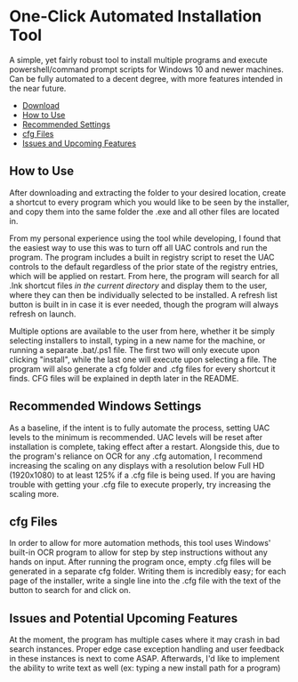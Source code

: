 # One-Click Automated Installation Tool

A simple, yet fairly robust tool to install multiple programs and execute powershell/command prompt scripts for Windows 10 and newer machines. Can be fully automated to a decent degree, with more features intended in the near future.

- [Download](https://github.com/narekb8/AutomatedInstallerTool/releases/latest)
- [How to Use](#how-to-use)
- [Recommended Settings](#recommended-windows-settings)
- [cfg Files](#cfg-files)
- [Issues and Upcoming Features](#issues-and-potential-upcoming-features)

## How to Use

After downloading and extracting the folder to your desired location, create a shortcut to every program which you would like to be seen by the installer, and copy them into the same folder the .exe and all other files are located in.

From my personal experience using the tool while developing, I found that the easiest way to use this was to turn off all UAC controls and run the program. The program includes a built in registry script to reset the UAC controls to the default regardless of the prior state of the registry entries, which will be applied on restart. From here, the program will search for all .lnk shortcut files *in the current directory* and display them to the user, where they can then be individually selected to be installed. A refresh list button is built in in case it is ever needed, though the program will always refresh on launch.

Multiple options are available to the user from here, whether it be simply selecting installers to install, typing in a new name for the machine, or running a separate .bat/.ps1 file. The first two will only execute upon clicking "install", while the last one will execute upon selecting a file. The program will also generate a cfg folder and .cfg files for every shortcut it finds. CFG files will be explained in depth later in the README.

## Recommended Windows Settings

As a baseline, if the intent is to fully automate the process, setting UAC levels to the minimum is recommended. UAC levels will be reset after installation is complete, taking effect after a restart. Alongside this, due to the program's reliance on OCR for any .cfg automation, I recommend increasing the scaling on any displays with a resolution below Full HD (1920x1080) to at least 125% if a .cfg file is being used. If you are having trouble with getting your .cfg file to execute properly, try increasing the scaling more.

## cfg Files

In order to allow for more automation methods, this tool uses Windows' built-in OCR program to allow for step by step instructions without any hands on input. After running the program once, empty .cfg files will be generated in a separate cfg folder. Writing them is incredibly easy; for each page of the installer, write a single line into the .cfg file with the text of the button to search for and click on.

## Issues and Potential Upcoming Features

At the moment, the program has multiple cases where it may crash in bad search instances. Proper edge case exception handling and user feedback in these instances is next to come ASAP. 
Afterwards, I'd like to implement the ability to write text as well (ex: typing a new install path for a program)
